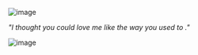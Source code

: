 ![image](https://tenor.com/en-GB/view/jinx-arcane-league-of-legends-arcane-jinx-jinx-arcane-gif-23869766.gif)

*"I thought you could love me like the way you used to ."*

![image](https://supplies.ju.mp/assets/images/gallery09/fc6104f9_original.png?v=6a50b904)
